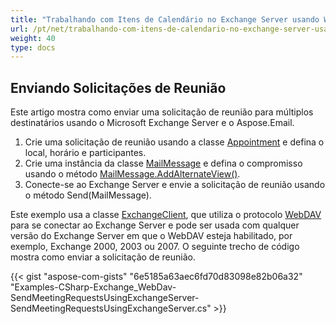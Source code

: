 ```yaml
---
title: "Trabalhando com Itens de Calendário no Exchange Server usando WebDav"
url: /pt/net/trabalhando-com-itens-de-calendario-no-exchange-server-usando-webdav/
weight: 40
type: docs
---
```



## **Enviando Solicitações de Reunião**
Este artigo mostra como enviar uma solicitação de reunião para múltiplos destinatários usando o Microsoft Exchange Server e o Aspose.Email.

1. Crie uma solicitação de reunião usando a classe [Appointment](https://apireference.aspose.com/email/net/aspose.email.calendar/appointment) e defina o local, horário e participantes.
1. Crie uma instância da classe [MailMessage](https://apireference.aspose.com/email/net/aspose.email/mailmessage) e defina o compromisso usando o método [MailMessage.AddAlternateView()](https://apireference.aspose.com/email/net/aspose.email/mailmessage/methods/addalternateview).
1. Conecte-se ao Exchange Server e envie a solicitação de reunião usando o método Send(MailMessage).

Este exemplo usa a classe [ExchangeClient](https://apireference.aspose.com/email/net/aspose.email.clients.exchange.dav/exchangeclient), que utiliza o protocolo [WebDAV](https://en.wikipedia.org/wiki/WebDAV) para se conectar ao Exchange Server e pode ser usada com qualquer versão do Exchange Server em que o WebDAV esteja habilitado, por exemplo, Exchange 2000, 2003 ou 2007. O seguinte trecho de código mostra como enviar a solicitação de reunião.

{{< gist "aspose-com-gists" "6e5185a63aec6fd70d83098e82b06a32" "Examples-CSharp-Exchange_WebDav-SendMeetingRequestsUsingExchangeServer-SendMeetingRequestsUsingExchangeServer.cs" >}}